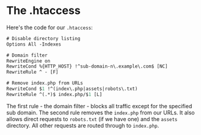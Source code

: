 # The .htaccess

Here's the code for our ``.htaccess``:
````hx
# Disable directory listing
Options All -Indexes 

# Domain filter
RewriteEngine on 
RewriteCond %{HTTP_HOST} !^sub-domain-n\.example\.com$ [NC] 
RewriteRule ^ - [F] 

# Remove index.php from URLs
RewriteCond $1 !^(index\.php|assets|robots\.txt) 
RewriteRule ^(.*)$ index.php/$1 [L]
````

The first rule - the domain filter - blocks all traffic except for the specified sub domain.
The second rule removes the ``index.php`` from our URLs. It also allows direct requests to ``robots.txt`` (if we have one) and the ``assets`` directory. All other requests are routed through to ``index.php``.
